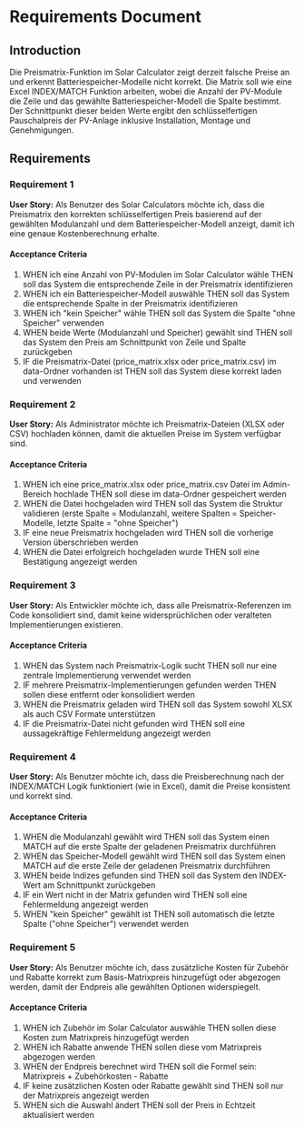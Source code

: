 # Requirements Document

## Introduction

Die Preismatrix-Funktion im Solar Calculator zeigt derzeit falsche Preise an und erkennt Batteriespeicher-Modelle nicht korrekt. Die Matrix soll wie eine Excel INDEX/MATCH Funktion arbeiten, wobei die Anzahl der PV-Module die Zeile und das gewählte Batteriespeicher-Modell die Spalte bestimmt. Der Schnittpunkt dieser beiden Werte ergibt den schlüsselfertigen Pauschalpreis der PV-Anlage inklusive Installation, Montage und Genehmigungen.

## Requirements

### Requirement 1

**User Story:** Als Benutzer des Solar Calculators möchte ich, dass die Preismatrix den korrekten schlüsselfertigen Preis basierend auf der gewählten Modulanzahl und dem Batteriespeicher-Modell anzeigt, damit ich eine genaue Kostenberechnung erhalte.

#### Acceptance Criteria

1. WHEN ich eine Anzahl von PV-Modulen im Solar Calculator wähle THEN soll das System die entsprechende Zeile in der Preismatrix identifizieren
2. WHEN ich ein Batteriespeicher-Modell auswähle THEN soll das System die entsprechende Spalte in der Preismatrix identifizieren
3. WHEN ich "kein Speicher" wähle THEN soll das System die Spalte "ohne Speicher" verwenden
4. WHEN beide Werte (Modulanzahl und Speicher) gewählt sind THEN soll das System den Preis am Schnittpunkt von Zeile und Spalte zurückgeben
5. IF die Preismatrix-Datei (price_matrix.xlsx oder price_matrix.csv) im data-Ordner vorhanden ist THEN soll das System diese korrekt laden und verwenden

### Requirement 2

**User Story:** Als Administrator möchte ich Preismatrix-Dateien (XLSX oder CSV) hochladen können, damit die aktuellen Preise im System verfügbar sind.

#### Acceptance Criteria

1. WHEN ich eine price_matrix.xlsx oder price_matrix.csv Datei im Admin-Bereich hochlade THEN soll diese im data-Ordner gespeichert werden
2. WHEN die Datei hochgeladen wird THEN soll das System die Struktur validieren (erste Spalte = Modulanzahl, weitere Spalten = Speicher-Modelle, letzte Spalte = "ohne Speicher")
3. IF eine neue Preismatrix hochgeladen wird THEN soll die vorherige Version überschrieben werden
4. WHEN die Datei erfolgreich hochgeladen wurde THEN soll eine Bestätigung angezeigt werden

### Requirement 3

**User Story:** Als Entwickler möchte ich, dass alle Preismatrix-Referenzen im Code konsolidiert sind, damit keine widersprüchlichen oder veralteten Implementierungen existieren.

#### Acceptance Criteria

1. WHEN das System nach Preismatrix-Logik sucht THEN soll nur eine zentrale Implementierung verwendet werden
2. IF mehrere Preismatrix-Implementierungen gefunden werden THEN sollen diese entfernt oder konsolidiert werden
3. WHEN die Preismatrix geladen wird THEN soll das System sowohl XLSX als auch CSV Formate unterstützen
4. IF die Preismatrix-Datei nicht gefunden wird THEN soll eine aussagekräftige Fehlermeldung angezeigt werden

### Requirement 4

**User Story:** Als Benutzer möchte ich, dass die Preisberechnung nach der INDEX/MATCH Logik funktioniert (wie in Excel), damit die Preise konsistent und korrekt sind.

#### Acceptance Criteria

1. WHEN die Modulanzahl gewählt wird THEN soll das System einen MATCH auf die erste Spalte der geladenen Preismatrix durchführen
2. WHEN das Speicher-Modell gewählt wird THEN soll das System einen MATCH auf die erste Zeile der geladenen Preismatrix durchführen
3. WHEN beide Indizes gefunden sind THEN soll das System den INDEX-Wert am Schnittpunkt zurückgeben
4. IF ein Wert nicht in der Matrix gefunden wird THEN soll eine Fehlermeldung angezeigt werden
5. WHEN "kein Speicher" gewählt ist THEN soll automatisch die letzte Spalte ("ohne Speicher") verwendet werden

### Requirement 5

**User Story:** Als Benutzer möchte ich, dass zusätzliche Kosten für Zubehör und Rabatte korrekt zum Basis-Matrixpreis hinzugefügt oder abgezogen werden, damit der Endpreis alle gewählten Optionen widerspiegelt.

#### Acceptance Criteria

1. WHEN ich Zubehör im Solar Calculator auswähle THEN sollen diese Kosten zum Matrixpreis hinzugefügt werden
2. WHEN ich Rabatte anwende THEN sollen diese vom Matrixpreis abgezogen werden
3. WHEN der Endpreis berechnet wird THEN soll die Formel sein: Matrixpreis + Zubehörkosten - Rabatte
4. IF keine zusätzlichen Kosten oder Rabatte gewählt sind THEN soll nur der Matrixpreis angezeigt werden
5. WHEN sich die Auswahl ändert THEN soll der Preis in Echtzeit aktualisiert werden
